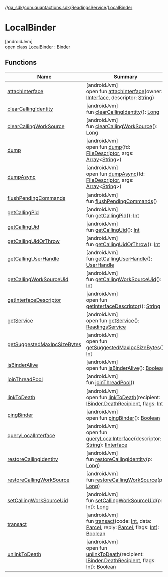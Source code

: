 //[qa_sdk](../../../../index.md)/[com.quantactions.sdk](../../index.md)/[ReadingsService](../index.md)/[LocalBinder](index.md)

# LocalBinder

[androidJvm]\
open class [LocalBinder](index.md) : [Binder](https://developer.android.com/reference/kotlin/android/os/Binder.html)

## Functions

| Name | Summary |
|---|---|
| [attachInterface](index.md#-1794042155%2FFunctions%2F203928384) | [androidJvm]<br>open fun [attachInterface](index.md#-1794042155%2FFunctions%2F203928384)(owner: [IInterface](https://developer.android.com/reference/kotlin/android/os/IInterface.html), descriptor: [String](https://developer.android.com/reference/kotlin/java/lang/String.html)) |
| [clearCallingIdentity](index.md#1673682703%2FFunctions%2F203928384) | [androidJvm]<br>fun [clearCallingIdentity](index.md#1673682703%2FFunctions%2F203928384)(): [Long](https://kotlinlang.org/api/latest/jvm/stdlib/kotlin/-long/index.html) |
| [clearCallingWorkSource](index.md#1784067329%2FFunctions%2F203928384) | [androidJvm]<br>fun [clearCallingWorkSource](index.md#1784067329%2FFunctions%2F203928384)(): [Long](https://kotlinlang.org/api/latest/jvm/stdlib/kotlin/-long/index.html) |
| [dump](index.md#-1133478737%2FFunctions%2F203928384) | [androidJvm]<br>open fun [dump](index.md#-1133478737%2FFunctions%2F203928384)(fd: [FileDescriptor](https://developer.android.com/reference/kotlin/java/io/FileDescriptor.html), args: [Array](https://kotlinlang.org/api/latest/jvm/stdlib/kotlin/-array/index.html)<[String](https://developer.android.com/reference/kotlin/java/lang/String.html)>) |
| [dumpAsync](index.md#54986001%2FFunctions%2F203928384) | [androidJvm]<br>open fun [dumpAsync](index.md#54986001%2FFunctions%2F203928384)(fd: [FileDescriptor](https://developer.android.com/reference/kotlin/java/io/FileDescriptor.html), args: [Array](https://kotlinlang.org/api/latest/jvm/stdlib/kotlin/-array/index.html)<[String](https://developer.android.com/reference/kotlin/java/lang/String.html)>) |
| [flushPendingCommands](index.md#-719096887%2FFunctions%2F203928384) | [androidJvm]<br>fun [flushPendingCommands](index.md#-719096887%2FFunctions%2F203928384)() |
| [getCallingPid](index.md#175557849%2FFunctions%2F203928384) | [androidJvm]<br>fun [getCallingPid](index.md#175557849%2FFunctions%2F203928384)(): [Int](https://kotlinlang.org/api/latest/jvm/stdlib/kotlin/-int/index.html) |
| [getCallingUid](index.md#-1098124876%2FFunctions%2F203928384) | [androidJvm]<br>fun [getCallingUid](index.md#-1098124876%2FFunctions%2F203928384)(): [Int](https://kotlinlang.org/api/latest/jvm/stdlib/kotlin/-int/index.html) |
| [getCallingUidOrThrow](index.md#1380989091%2FFunctions%2F203928384) | [androidJvm]<br>fun [getCallingUidOrThrow](index.md#1380989091%2FFunctions%2F203928384)(): [Int](https://kotlinlang.org/api/latest/jvm/stdlib/kotlin/-int/index.html) |
| [getCallingUserHandle](index.md#1808277283%2FFunctions%2F203928384) | [androidJvm]<br>fun [getCallingUserHandle](index.md#1808277283%2FFunctions%2F203928384)(): [UserHandle](https://developer.android.com/reference/kotlin/android/os/UserHandle.html) |
| [getCallingWorkSourceUid](index.md#536762784%2FFunctions%2F203928384) | [androidJvm]<br>fun [getCallingWorkSourceUid](index.md#536762784%2FFunctions%2F203928384)(): [Int](https://kotlinlang.org/api/latest/jvm/stdlib/kotlin/-int/index.html) |
| [getInterfaceDescriptor](index.md#512305458%2FFunctions%2F203928384) | [androidJvm]<br>open fun [getInterfaceDescriptor](index.md#512305458%2FFunctions%2F203928384)(): [String](https://developer.android.com/reference/kotlin/java/lang/String.html) |
| [getService](get-service.md) | [androidJvm]<br>open fun [getService](get-service.md)(): [ReadingsService](../index.md) |
| [getSuggestedMaxIpcSizeBytes](index.md#-1740608032%2FFunctions%2F203928384) | [androidJvm]<br>open fun [getSuggestedMaxIpcSizeBytes](index.md#-1740608032%2FFunctions%2F203928384)(): [Int](https://kotlinlang.org/api/latest/jvm/stdlib/kotlin/-int/index.html) |
| [isBinderAlive](index.md#-1099981635%2FFunctions%2F203928384) | [androidJvm]<br>open fun [isBinderAlive](index.md#-1099981635%2FFunctions%2F203928384)(): [Boolean](https://kotlinlang.org/api/latest/jvm/stdlib/kotlin/-boolean/index.html) |
| [joinThreadPool](index.md#432563764%2FFunctions%2F203928384) | [androidJvm]<br>fun [joinThreadPool](index.md#432563764%2FFunctions%2F203928384)() |
| [linkToDeath](index.md#-2063167532%2FFunctions%2F203928384) | [androidJvm]<br>open fun [linkToDeath](index.md#-2063167532%2FFunctions%2F203928384)(recipient: [IBinder.DeathRecipient](https://developer.android.com/reference/kotlin/android/os/IBinder.DeathRecipient.html), flags: [Int](https://kotlinlang.org/api/latest/jvm/stdlib/kotlin/-int/index.html)) |
| [pingBinder](index.md#-445601912%2FFunctions%2F203928384) | [androidJvm]<br>open fun [pingBinder](index.md#-445601912%2FFunctions%2F203928384)(): [Boolean](https://kotlinlang.org/api/latest/jvm/stdlib/kotlin/-boolean/index.html) |
| [queryLocalInterface](index.md#1382124379%2FFunctions%2F203928384) | [androidJvm]<br>open fun [queryLocalInterface](index.md#1382124379%2FFunctions%2F203928384)(descriptor: [String](https://developer.android.com/reference/kotlin/java/lang/String.html)): [IInterface](https://developer.android.com/reference/kotlin/android/os/IInterface.html) |
| [restoreCallingIdentity](index.md#572819220%2FFunctions%2F203928384) | [androidJvm]<br>fun [restoreCallingIdentity](index.md#572819220%2FFunctions%2F203928384)(p: [Long](https://kotlinlang.org/api/latest/jvm/stdlib/kotlin/-long/index.html)) |
| [restoreCallingWorkSource](index.md#-202221626%2FFunctions%2F203928384) | [androidJvm]<br>fun [restoreCallingWorkSource](index.md#-202221626%2FFunctions%2F203928384)(p: [Long](https://kotlinlang.org/api/latest/jvm/stdlib/kotlin/-long/index.html)) |
| [setCallingWorkSourceUid](index.md#-1172354977%2FFunctions%2F203928384) | [androidJvm]<br>fun [setCallingWorkSourceUid](index.md#-1172354977%2FFunctions%2F203928384)(p: [Int](https://kotlinlang.org/api/latest/jvm/stdlib/kotlin/-int/index.html)): [Long](https://kotlinlang.org/api/latest/jvm/stdlib/kotlin/-long/index.html) |
| [transact](index.md#-1205027445%2FFunctions%2F203928384) | [androidJvm]<br>fun [transact](index.md#-1205027445%2FFunctions%2F203928384)(code: [Int](https://kotlinlang.org/api/latest/jvm/stdlib/kotlin/-int/index.html), data: [Parcel](https://developer.android.com/reference/kotlin/android/os/Parcel.html), reply: [Parcel](https://developer.android.com/reference/kotlin/android/os/Parcel.html), flags: [Int](https://kotlinlang.org/api/latest/jvm/stdlib/kotlin/-int/index.html)): [Boolean](https://kotlinlang.org/api/latest/jvm/stdlib/kotlin/-boolean/index.html) |
| [unlinkToDeath](index.md#-708964453%2FFunctions%2F203928384) | [androidJvm]<br>open fun [unlinkToDeath](index.md#-708964453%2FFunctions%2F203928384)(recipient: [IBinder.DeathRecipient](https://developer.android.com/reference/kotlin/android/os/IBinder.DeathRecipient.html), flags: [Int](https://kotlinlang.org/api/latest/jvm/stdlib/kotlin/-int/index.html)): [Boolean](https://kotlinlang.org/api/latest/jvm/stdlib/kotlin/-boolean/index.html) |
